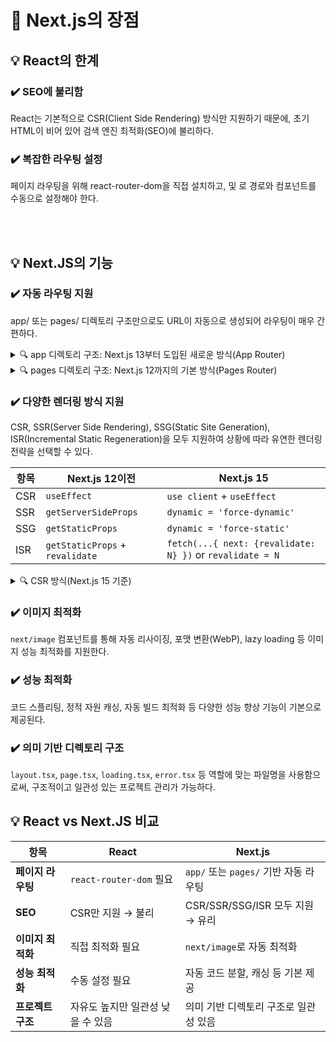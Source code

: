 # 📜 Next.js의 장점

## 💡 React의 한계

### ✔️ SEO에 불리함
React는 기본적으로 CSR(Client Side Rendering) 방식만 지원하기 때문에, 초기 HTML이 비어 있어 검색 엔진 최적화(SEO)에 불리하다.

### ✔️ 복잡한 라우팅 설정
페이지 라우팅을 위해 react-router-dom을 직접 설치하고, <Routes> 및 <Route>로 경로와 컴포넌트를 수동으로 설정해야 한다.

<br></br>

## 💡 Next.JS의 기능
### ✔️ 자동 라우팅 지원
app/ 또는 pages/ 디렉토리 구조만으로도 URL이 자동으로 생성되어 라우팅이 매우 간편하다.

<details>
  <summary>🔍 app 디렉토리 구조: Next.js 13부터 도입된 새로운 방식(App Router)</summary>
  
폴더의 이름이 URL 경로가 되며, 해당 폴더 내 `page.tsx`가 해당 경로의 루트 컴포넌트로 렌더링된다.
```bash
app/
├── page.tsx             # 루트 경로 '/'의 페이지
├── login/
│   └── page.tsx         # '/login' 경로의 페이지
├── signup/
    └── page.tsx         # '/signup' 경로의 페이지
```  
</details>

<details>
  <summary>🔍 pages 디렉토리 구조: Next.js 12까지의 기본 방식(Pages Router)</summary>

  파일 이름이 URL 경로가 되며, `index.tsx`가 해당 디렉토리의 루트 페이지로 인식 된다.
```bash
pages/
├── index.tsx         # 루트 경로 '/'의 페이지
├── login.tsx         # '/login' 경로의 페이지
├── signup.tsx        # '/signup' 경로의 페이지
```

</details>


### ✔️ 다양한 렌더링 방식 지원
CSR, SSR(Server Side Rendering), SSG(Static Site Generation), ISR(Incremental Static Regeneration)을 모두 지원하여 상황에 따라 유연한 렌더링 전략을 선택할 수 있다.

|항목|Next.js 12이전|Next.js 15|
|---|---|---|
|CSR|`useEffect`|`use client` + `useEffect`|
|SSR|`getServerSideProps`|`dynamic = 'force-dynamic'`|
|SSG|`getStaticProps`|`dynamic = 'force-static'`|
|ISR|`getStaticProps` + `revalidate`|`fetch(...{ next: {revalidate: N} })` or `revalidate = N`|

<details>
  <summary>🔍 CSR 방식(Next.js 15 기준)</summary>

```tsx

```

</details>

### ✔️ 이미지 최적화
`next/image` 컴포넌트를 통해 자동 리사이징, 포맷 변환(WebP), lazy loading 등 이미지 성능 최적화를 지원한다.

### ✔️ 성능 최적화
코드 스플리팅, 정적 자원 캐싱, 자동 빌드 최적화 등 다양한 성능 향상 기능이 기본으로 제공된다.

### ✔️ 의미 기반 디렉토리 구조
`layout.tsx`, `page.tsx`, `loading.tsx`, `error.tsx` 등 역할에 맞는 파일명을 사용함으로써, 구조적이고 일관성 있는 프로젝트 관리가 가능하다.

## 💡 React vs Next.JS 비교
| 항목          | React                 | Next.js                      |
| ----------- | --------------------- | ---------------------------- |
| **페이지 라우팅** | `react-router-dom` 필요 | `app/` 또는 `pages/` 기반 자동 라우팅 |
| **SEO**     | CSR만 지원 → 불리          | CSR/SSR/SSG/ISR 모두 지원 → 유리   |
| **이미지 최적화** | 직접 최적화 필요             | `next/image`로 자동 최적화         |
| **성능 최적화**  | 수동 설정 필요              | 자동 코드 분할, 캐싱 등 기본 제공         |
| **프로젝트 구조** | 자유도 높지만 일관성 낮을 수 있음   | 의미 기반 디렉토리 구조로 일관성 있음        |
